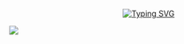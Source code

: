 <div align="center">
  
  <!-- dynamic typing effect 动态打字效果 -->
<a href="https://git.io/typing-svg"><img src="https://readme-typing-svg.demolab.com?font=Fira+Code&pause=1000&color=F3AFF7&center=%E7%9C%9F%E7%9A%84&vCenter=%E9%94%99%E8%AF%AF%E7%9A%84&repeat=%E7%9C%9F%E7%9A%84&width=435&lines=console.log(+Hello%2CWorld!+);This+is+Haixin" alt="Typing SVG" /></a>
  
  </div>

  <!-- knock code pictures 敲代码的图片 -->
  <img src="https://cdn.jsdelivr.net/gh/sun0225SUN/sun0225SUN/assets/images/coding.gif" /><br>
